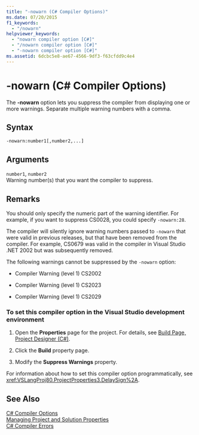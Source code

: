 ```yaml
---
title: "-nowarn (C# Compiler Options)"
ms.date: 07/20/2015
f1_keywords: 
  - "/nowarn"
helpviewer_keywords: 
  - "nowarn compiler option [C#]"
  - "/nowarn compiler option [C#]"
  - "-nowarn compiler option [C#]"
ms.assetid: 6dcbc5e8-ae67-4566-9df3-f63cfdd9c4e4
---
```

# -nowarn (C# Compiler Options)
The **-nowarn** option lets you suppress the compiler from displaying one or more warnings. Separate multiple warning numbers with a comma.  
  
## Syntax  
  
```console  
-nowarn:number1[,number2,...]  
```  
  
## Arguments  
 `number1`, `number2`  
 Warning number(s) that you want the compiler to suppress.  
  
## Remarks  
 You should only specify the numeric part of the warning identifier. For example, if you want to suppress CS0028, you could specify `-nowarn:28`.  
  
 The compiler will silently ignore warning numbers passed to `-nowarn` that were valid in previous releases, but that have been removed from the compiler. For example, CS0679 was valid in the compiler in Visual Studio .NET 2002 but was subsequently removed.  
  
 The following warnings cannot be suppressed by the `-nowarn` option:  
  
- Compiler Warning (level 1) CS2002  
  
- Compiler Warning (level 1) CS2023  
  
- Compiler Warning (level 1) CS2029  
  
### To set this compiler option in the Visual Studio development environment  
  
1. Open the **Properties** page for the project. For details, see [Build Page, Project Designer (C#)](/visualstudio/ide/reference/build-page-project-designer-csharp).  
  
2. Click the **Build** property page.  
  
3. Modify the **Suppress Warnings** property.  
  
 For information about how to set this compiler option programmatically, see <xref:VSLangProj80.ProjectProperties3.DelaySign%2A>.  
  
## See Also  
 [C# Compiler Options](../../../csharp/language-reference/compiler-options/index.md)  
 [Managing Project and Solution Properties](/visualstudio/ide/managing-project-and-solution-properties)  
 [C# Compiler Errors](../../../csharp/language-reference/compiler-messages/index.md)
